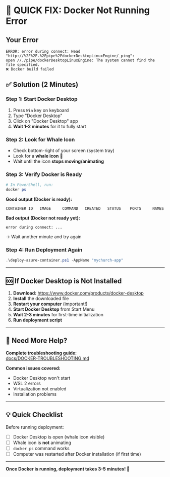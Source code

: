 # 🚨 QUICK FIX: Docker Not Running Error

## Your Error
```
ERROR: error during connect: Head "http://%2F%2F.%2Fpipe%2FdockerDesktopLinuxEngine/_ping": 
open //./pipe/dockerDesktopLinuxEngine: The system cannot find the file specified.
❌ Docker build failed
```

## ✅ Solution (2 Minutes)

### Step 1: Start Docker Desktop
1. Press `Win` key on keyboard
2. Type "Docker Desktop"
3. Click on "Docker Desktop" app
4. **Wait 1-2 minutes** for it to fully start

### Step 2: Look for Whale Icon
- Check bottom-right of your screen (system tray)
- Look for a **whale icon** 🐋
- Wait until the icon **stops moving/animating**

### Step 3: Verify Docker is Ready
```powershell
# In PowerShell, run:
docker ps
```

**Good output (Docker is ready):**
```
CONTAINER ID   IMAGE     COMMAND   CREATED   STATUS    PORTS     NAMES
```

**Bad output (Docker not ready yet):**
```
error during connect: ...
```
→ Wait another minute and try again

### Step 4: Run Deployment Again
```powershell
.\deploy-azure-container.ps1 -AppName "mychurch-app"
```

---

## 🆘 If Docker Desktop is Not Installed

1. **Download:** https://www.docker.com/products/docker-desktop
2. **Install** the downloaded file
3. **Restart your computer** (important!)
4. **Start Docker Desktop** from Start Menu
5. **Wait 2-3 minutes** for first-time initialization
6. **Run deployment script**

---

## 📖 Need More Help?

**Complete troubleshooting guide:**  
[docs/DOCKER-TROUBLESHOOTING.md](docs/DOCKER-TROUBLESHOOTING.md)

**Common issues covered:**
- Docker Desktop won't start
- WSL 2 errors
- Virtualization not enabled
- Installation problems

---

## 💡 Quick Checklist

Before running deployment:
- [ ] Docker Desktop is open (whale icon visible)
- [ ] Whale icon is **not** animating
- [ ] `docker ps` command works
- [ ] Computer was restarted after Docker installation (if first time)

---

**Once Docker is running, deployment takes 3-5 minutes! 🚀**

